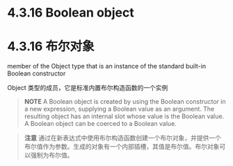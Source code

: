 # 4.3.16 Boolean object

# 4.3.16 布尔对象

member of the Object type that is an instance of the standard built-in Boolean constructor

Object 类型的成员，它是标准内置布尔构造函数的一个实例

> **NOTE** A Boolean object is created by using the Boolean constructor in a new expression, supplying a Boolean value as an argument. The resulting object has an internal slot whose value is the Boolean value. A Boolean object can be coerced to a Boolean value.

> **注意** 通过在新表达式中使用布尔构造函数创建一个布尔对象，并提供一个布尔值作为参数。生成的对象有一个内部插槽，其值是布尔值。布尔对象可以强制为布尔值。
